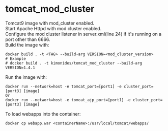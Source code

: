 # tomcat_mod_cluster
Tomcat9 image with mod_cluster enabled.  
Start Apache Httpd with mod cluster enabled.  
Configure the mod cluster listener in server.xml(line 24) if it's running on a port other than 6666.  
Build the image with:
```
docker build . -t <TAG> --build-arg VERSION=<mod_cluster_version>
# Example
# docker build . -t kimonides/tomcat_mod_cluster --build-arg VERSION=1.4.1
```
Run the image with:  
```
docker run --network=host -e tomcat_port=[port1] -e cluster_port=[port3] [image]
Or
docker run --network=host -e tomcat_ajp_port=[port1] -e cluster_port=[port3] [image]
```

To load webapps into the container:
```
docker cp webapp.war <containerName>:/usr/local/tomcat/webapps/
```
